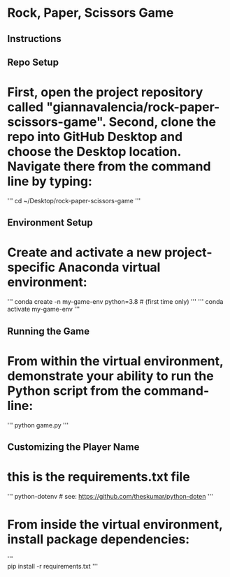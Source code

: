 # Rock, Paper, Scissors Game
## Instructions
## Repo Setup
# First, open the project repository called "giannavalencia/rock-paper-scissors-game". Second, clone the repo into GitHub Desktop and choose the Desktop location. Navigate there from the command line by typing:
'''
 cd ~/Desktop/rock-paper-scissors-game
'''
## Environment Setup
# Create and activate a new project-specific Anaconda virtual environment:
'''
 conda create -n my-game-env python=3.8 # (first time only)
'''
'''
 conda activate my-game-env
'''
## Running the Game
# From within the virtual environment, demonstrate your ability to run the Python script from the command-line:
'''
 python game.py
'''
## Customizing the Player Name
 # this is the requirements.txt file
'''
 python-dotenv # see: https://github.com/theskumar/python-doten
'''
# From inside the virtual environment, install package dependencies:
'''  
 pip install -r requirements.txt
'''